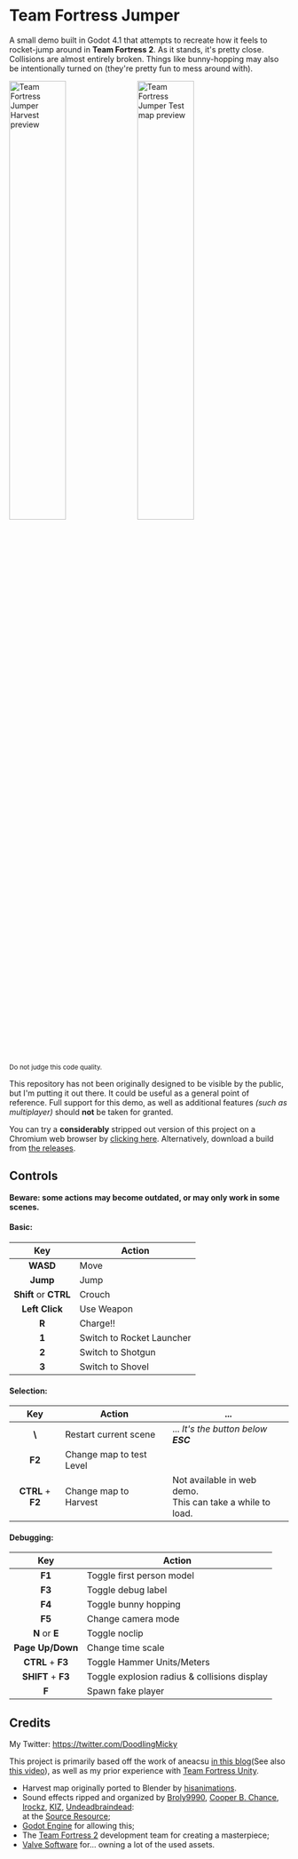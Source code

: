 # Team Fortress Jumper
A small demo built in Godot 4.1 that attempts to recreate how it feels to rocket-jump around in **Team Fortress 2**.
As it stands, it's pretty close. Collisions are almost entirely broken. Things like bunny-hopping may also be intentionally turned on (they're pretty fun to mess around with).

<img width="45%" alt="Team Fortress Jumper Harvest preview" src="https://github.com/Mickeon/team-fortress-jumper/assets/66727710/2b6b756d-82e6-4af9-9e2f-8cf5a100eed8">
<img width="45%" alt="Team Fortress Jumper Test map preview" src="https://github.com/Mickeon/team-fortress-jumper/assets/66727710/7846da8f-d52c-46cc-882e-41141fe12f63">

<sup> Do not judge this code quality. </sup>

This repository has not been originally designed to be visible by the public, but I'm putting it out there. It could be useful as a general point of reference. 
Full support for this demo, as well as additional features _(such as multiplayer)_ should **not** be taken for granted.

You can try a **considerably** stripped out version of this project on a Chromium web browser by [clicking here](https://mickeon.netlify.app/team-fortress-jumper/).
Alternatively, download a build from [the releases](https://github.com/Mickeon/team-fortress-jumper/releases/tag/Demo).

## Controls

**Beware: some actions may become outdated, or may only work in some scenes.**

#### Basic:
| Key | Action |
| :-: | --- |
| **WASD** | Move
| **Jump** | Jump
| **Shift** or **CTRL** | Crouch
| **Left Click** | Use Weapon
| **R** | Charge!!
| **1** | Switch to Rocket Launcher
| **2** | Switch to Shotgun
| **3** | Switch to Shovel


#### Selection:
| Key | Action | ... |
| :-: | --- | --- |
| **\\** | Restart current scene | ... _It's the button below **ESC**_
| **F2** | Change map to test Level 
| **CTRL** + **F2** | Change map to Harvest | Not available in web demo.<br>This can take a while to load.

#### Debugging:
| Key | Action |
| :-: | --- |
| **F1** | Toggle first person model
| **F3** | Toggle debug label
| **F4** | Toggle bunny hopping
| **F5** | Change camera mode
| **N** or **E** | Toggle noclip
| **Page Up/Down** | Change time scale
| **CTRL** + **F3** | Toggle Hammer Units/Meters
| **SHIFT** + **F3** | Toggle explosion radius & collisions display
| **F** | Spawn fake player


## Credits

My Twitter: https://twitter.com/DoodlingMicky

This project is primarily based off the work of aneacsu [in this blog](https://aneacsu.com/blog/2023/04/09/quake-movement-godot)(See also [this video](https://www.youtube.com/watch?v=ssU6ec_um78)), as well as my prior experience with [Team Fortress Unity](https://www.youtube.com/watch?v=4WNybhStAE0).

- Harvest map originally ported to Blender by [hisanimations](https://www.youtube.com/@hisanimations).
- Sound effects ripped and organized by [Broly9990](https://www.sounds-resource.com/submitter/Broly9990/), [Cooper B. Chance](https://www.sounds-resource.com/submitter/Cooper+B.+Chance/), [Irockz](https://www.sounds-resource.com/submitter/Irockz/), [KIZ](https://www.sounds-resource.com/submitter/KIZ/), [Undeadbraindead](https://www.sounds-resource.com/submitter/Undeadbraindead/):
	<br>at the [Source Resource](https://www.sounds-resource.com/pc_computer/tf2/sound/18547/);
- [Godot Engine](https://godotengine.org/) for allowing this;
- The [Team Fortress 2](https://www.teamfortress.com/) development team for creating a masterpiece;
- [Valve Software](https://www.valvesoftware.com/it/) for... owning a lot of the used assets.


